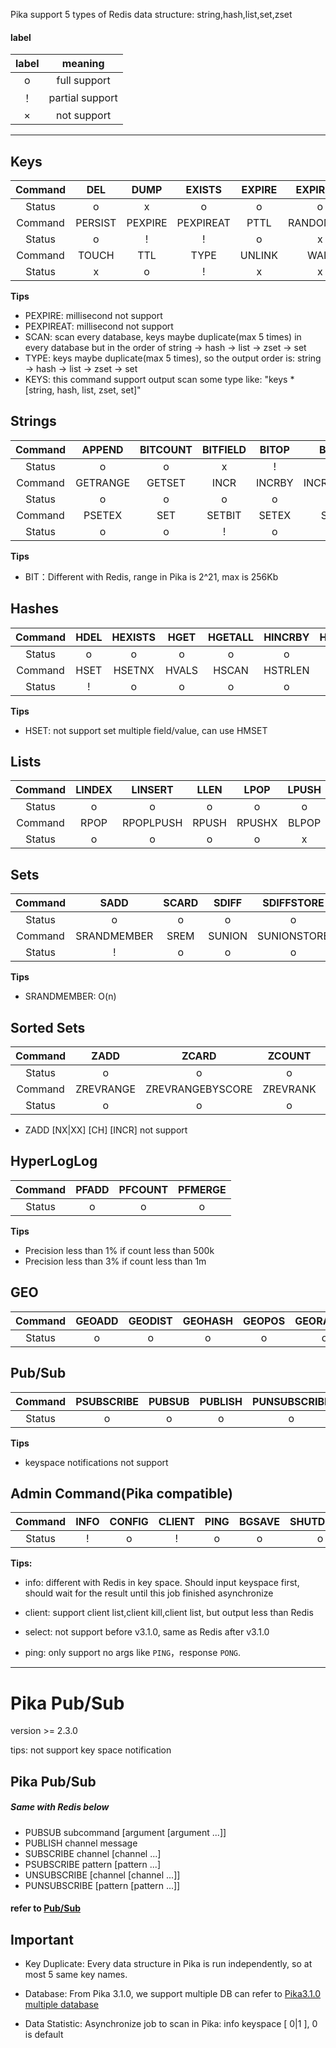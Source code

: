 Pika support 5 types of Redis data structure: string,hash,list,set,zset  

#### label

| label        | meaning                                  |
| :--------:  | :--------:                           | 
| o           | full support   |
| ！          |	partial support|
|×            | not support                                |

---

## Keys
|Command|DEL|DUMP|EXISTS|EXPIRE|EXPIREAT|KEYS|MIGRATE|MOVE|OBJECT|
|:-:|:-:|:-:|:-:|:-:|:-:|:-:|:-:|:-:|:-:|
|Status|o|x|o|o|o|o|x|x|x|
|Command|PERSIST|PEXPIRE|PEXPIREAT|PTTL|RANDOMKEY|RENAME|RENAMENX|RESTORE|SORT|
|Status|o|!|!|o|x|x|x|x|x|
|Command|TOUCH|TTL|TYPE|UNLINK|WAIT|SCAN|
|Status|x|o|!|x|x|!|

**Tips**  

* PEXPIRE: millisecond not support
* PEXPIREAT: millisecond not support
* SCAN: scan every database, keys maybe duplicate(max 5 times) in every database but in the order of string -> hash -> list -> zset -> set
* TYPE: keys maybe duplicate(max 5 times), so the output order is: string -> hash -> list -> zset -> set
* KEYS: this command support output scan some type like: "keys * [string, hash, list, zset, set]"

## Strings

|Command|APPEND|BITCOUNT|BITFIELD|BITOP|BITPOS|DECR|DECRBY|GET|GETBIT|
|:-:|:-:|:-:|:-:|:-:|:-:|:-:|:-:|:-:|:-:|
|Status|o|o|x|!|o|o|o|o|!|
|Command|GETRANGE|GETSET|INCR|INCRBY|INCRBYFLOAT|MGET|MSET|MSETNX|STRLEN|
|Status|o|o|o|o|o|o|o|o|o|o|
|Command|PSETEX|SET|SETBIT|SETEX|SETNX|SETRANGE|
|Status|o|o|!|o|o|o|


**Tips**  

* BIT：Different with Redis, range in Pika is 2^21, max is 256Kb

## Hashes

|Command|HDEL|HEXISTS|HGET|HGETALL|HINCRBY|HINCRBYFLOAT|HKEYS|HLEN|HMGET|HMSET|
|:-:|:-:|:-:|:-:|:-:|:-:|:-:|:-:|:-:|:-:|:-:|
|Status|o|o|o|o|o|o|o|o|o|o|
|Command|HSET|HSETNX|HVALS|HSCAN|HSTRLEN|
|Status|!|o|o|o|o|

**Tips**
* HSET: not support set multiple field/value, can use HMSET

## Lists

|Command|LINDEX|LINSERT|LLEN|LPOP|LPUSH|LPUSHX|LRANGE|LREM|LSET|LTRIM|
|:-:|:-:|:-:|:-:|:-:|:-:|:-:|:-:|:-:|:-:|:-:|
|Status|o|o|o|o|o|o|o|o|o|o|
|Command|RPOP|RPOPLPUSH|RPUSH|RPUSHX|BLPOP|BRPOP|BRPOPLPUSH|
|Status|o|o|o|o|x|x|x|

## Sets

|Command|SADD|SCARD|SDIFF|SDIFFSTORE|SINTER|SINTERSTORE|SISMEMBER|SMEMBERS|SMOVE|SPOP|
|:-:|:-:|:-:|:-:|:-:|:-:|:-:|:-:|:-:|:-:|:-:|
|Status|o|o|o|o|o|o|o|o|o|o|
|Command|SRANDMEMBER|SREM|SUNION|SUNIONSTORE|SSCAN|
|Status|!|o|o|o|o|

**Tips**  

* SRANDMEMBER: O(n)

## Sorted Sets

|Command|ZADD|ZCARD|ZCOUNT|ZINCRBY|ZRANGE|ZRANGEBYSCORE|ZRANK|ZREM|ZREMRANGEBYRANK|ZREMRANGEBYSCORE|
|:-:|:-:|:-:|:-:|:-:|:-:|:-:|:-:|:-:|:-:|:-:|
|Status|o|o|o|o|o|o|o|o|o|o|
|Command|ZREVRANGE|ZREVRANGEBYSCORE|ZREVRANK|ZSCORE|ZUNIONSTORE|ZINTERSTORE|ZSCAN|ZRANGEBYLEX|ZLEXCOUNT|ZREMRANGEBYLEX|
|Status|o|o|o|o|o|o|o|o|o|o|

* ZADD [NX|XX] [CH] [INCR] not support

## HyperLogLog

|Command|PFADD|PFCOUNT|PFMERGE|
|:-:|:-:|:-:|:-:|
|Status|o|o|o|

**Tips**

* Precision less than 1% if count less than 500k
* Precision less than 3% if count less than 1m

## GEO

|Command|GEOADD|GEODIST|GEOHASH|GEOPOS|GEORADIUS|GEORADIUSBYMEMBER|
|:-:|:-:|:-:|:-:|:-:|:-:|:-:|
|Status|o|o|o|o|o|o|


## Pub/Sub

|Command|PSUBSCRIBE|PUBSUB|PUBLISH|PUNSUBSCRIBE|SUBSCRIBE|UNSUBSCRIBE|
|:-:|:-:|:-:|:-:|:-:|:-:|:-:|
|Status|o|o|o|o|o|o|

**Tips**

* keyspace notifications not support

## Admin Command(Pika compatible)

|Command|INFO|CONFIG|CLIENT|PING|BGSAVE|SHUTDOWN|SELECT|
|:-:|:-:|:-:|:-:|:-:|:-:|:-:|:-:|
|Status|!|o|!|o|o|o|!|

**Tips:**  

* info: different with Redis in key space. Should input keyspace first, should wait for the result until this job finished asynchronize 

* client: support client list,client kill,client list, but output less than Redis

* select: not support before v3.1.0, same as Redis after v3.1.0

* ping: only support no args like `PING`，response `PONG`.
---

# Pika Pub/Sub

 version >= 2.3.0

 tips: not support key space notification


## Pika Pub/Sub
##### Same with Redis below

* PUBSUB subcommand [argument [argument ...]]
* PUBLISH channel message
* SUBSCRIBE channel [channel ...]
* PSUBSCRIBE pattern [pattern ...]
* UNSUBSCRIBE [channel [channel ...]]
* PUNSUBSCRIBE [pattern [pattern ...]]

#### refer to [Pub/Sub](http://redisdoc.com/topic/pubsub.html)


## Important 

* Key Duplicate: Every data structure in Pika is run independently, so at most 5 same key names.  

* Database: From Pika 3.1.0, we support multiple DB can refer to [Pika3.1.0 multiple database](multiDB.md)

* Data Statistic: Asynchronize job to scan in Pika: info keyspace [ 0|1 ], 0 is default
  

